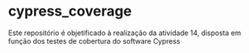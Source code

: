 # cypress_coverage
Este repositório é objetificado à realização da atividade 14, disposta em função dos testes de cobertura do software Cypress
